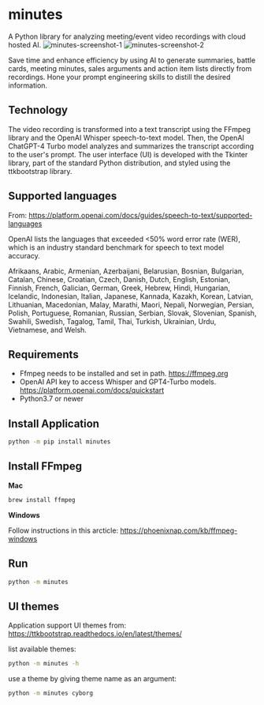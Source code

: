 # minutes

A Python library for analyzing meeting/event video recordings with cloud hosted AI.
![minutes-screenshot-1](https://github.com/juslop/minutes/assets/1512110/9e390eb2-05c9-466f-b05e-c622ddb0b3a8)
![minutes-screenshot-2](https://github.com/juslop/minutes/assets/1512110/05e7b7ef-d61d-4a0a-be98-e6ee90739e3c)

Save time and enhance efficiency by using AI to generate summaries, battle cards, meeting minutes, 
sales arguments and action item lists directly from recordings.
Hone your prompt engineering skills to distill the desired information.

## Technology

The video recording is transformed into a text transcript using the FFmpeg library 
and the OpenAI Whisper speech-to-text model. 
Then, the OpenAI ChatGPT-4 Turbo model analyzes and summarizes the transcript 
according to the user's prompt. The user interface (UI) is developed with the 
Tkinter library, part of the standard Python distribution, and styled using 
the ttkbootstrap library.

## Supported languages

From: https://platform.openai.com/docs/guides/speech-to-text/supported-languages

OpenAI lists the languages that exceeded <50% word error rate (WER),
which is an industry standard benchmark for speech to text model accuracy.

Afrikaans, Arabic, Armenian, Azerbaijani, Belarusian, Bosnian, Bulgarian, Catalan, Chinese,
Croatian, Czech, Danish, Dutch, English, Estonian, Finnish, French, Galician, German, Greek,
Hebrew, Hindi, Hungarian, Icelandic, Indonesian, Italian, Japanese, Kannada, Kazakh, Korean,
Latvian, Lithuanian, Macedonian, Malay, Marathi, Maori, Nepali, Norwegian, Persian, Polish,
Portuguese, Romanian, Russian, Serbian, Slovak, Slovenian, Spanish, Swahili, Swedish, Tagalog,
Tamil, Thai, Turkish, Ukrainian, Urdu, Vietnamese, and Welsh.

## Requirements

- Ffmpeg needs to be installed and set in path. https://ffmpeg.org
- OpenAI API key to access Whisper and GPT4-Turbo models. https://platform.openai.com/docs/quickstart
- Python3.7 or newer

## Install Application

```bash
python -m pip install minutes
```

## Install FFmpeg

**Mac**

```bash
brew install ffmpeg
```

**Windows**

Follow instructions in this arcticle:
https://phoenixnap.com/kb/ffmpeg-windows


## Run

```bash
python -m minutes
```

## UI themes

Application support UI themes from:
https://ttkbootstrap.readthedocs.io/en/latest/themes/

list available themes:

```bash
python -m minutes -h
```

use a theme by giving theme name as an argument:

```bash
python -m minutes cyborg
```
